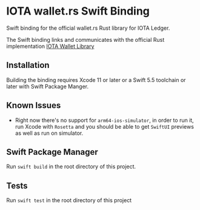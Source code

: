# IOTA wallet.rs Swift Binding

Swift binding for the official wallet.rs Rust library for IOTA Ledger.

The Swift binding links and communicates with the official Rust implementation [IOTA Wallet Library](https://github.com/iotaledger/wallet.rs)

## Installation

Building the binding requires Xcode 11 or later or a Swift 5.5 toolchain or later with Swift Package Manger.

## Known Issues

- Right now there's no support for `arm64-ios-simulator`, in order to run it, run Xcode with `Rosetta` and you should be able to get `SwiftUI` previews as well as run on simulator.

## Swift Package Manager

Run `swift build` in the root directory of this project.

## Tests

Run `swift test` in the root directory of this project